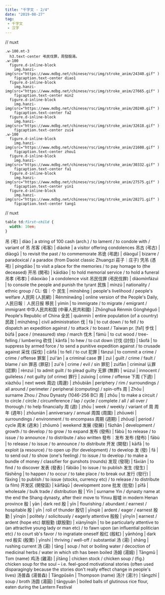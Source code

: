 ```yaml
---
title: "千字文 - 2/4"
date: "2019-08-27"
tag: 
 - 千字文
 - 汉字
---
```

// nuxt
```pug
.w-100.mt-3
  h3.text-center 弔民伐罪，周發殷湯。
.w-100
  figure.d-inline-block
    img.hanzi-img(src="https://www.mdbg.net/chinese/rsc/img/stroke_anim/24340.gif" )
    figcaption.text-center diao1
  figure.d-inline-block
    img.hanzi-img(src="https://www.mdbg.net/chinese/rsc/img/stroke_anim/27665.gif" )
    figcaption.text-center min2
  figure.d-inline-block
    img.hanzi-img(src="https://www.mdbg.net/chinese/rsc/img/stroke_anim/20240.gif" )
    figcaption.text-center fa2
  figure.d-inline-block
    img.hanzi-img(src="https://www.mdbg.net/chinese/rsc/img/stroke_anim/32618.gif" )
    figcaption.text-center zui4
.w-100
  figure.d-inline-block
    img.hanzi-img(src="https://www.mdbg.net/chinese/rsc/img/stroke_anim/21608.gif" )
    figcaption.text-center zhou1
  figure.d-inline-block
    img.hanzi-img(src="https://www.mdbg.net/chinese/rsc/img/stroke_anim/30332.gif" )
    figcaption.text-center fa1
  figure.d-inline-block
    img.hanzi-img(src="https://www.mdbg.net/chinese/rsc/img/stroke_anim/27575.gif" )
    figcaption.text-center yin1
  figure.d-inline-block
    img.hanzi-img(src="https://www.mdbg.net/chinese/rsc/img/stroke_anim/28271.gif" )
    figcaption.text-center tang1
```
<!-- excerpt_separator -->
// nuxt
```css
table td:first-child {
  width: 10em;
}
```

吊 (弔) | diào | a string of 100 cash (arch.) / to lament / to condole with / variant of 吊
吊客 (弔客) | diàokè | a visitor offering condolences
吊古 (弔古) | diàogǔ | to revisit the past / to commemorate
吊诡 (弔詭) | diàoguǐ | bizarre / paradoxical / a paradox (from Daoist classic Zhuangzi 莊子｜庄子)
凭吊 (憑弔) | píngdiào | to visit a place for the memories / to pay homage to (the deceased)
开吊 (開弔) | kāidiào | to hold memorial service / to hold a funeral
吊孝 (弔孝) | diàoxiào | a condolence visit
吊民伐罪 (弔民伐罪) | diàomínfázuì | to console the people and punish the tyrant
民族 | mínzú | nationality / ethnic group / CL: 個｜个
民生 | mínshēng | people's livelihood / people's welfare
人民网 (人民網) | Rénmínwǎng | online version of the People's Daily, 人民日報｜人民日报
移民 | yímín | to immigrate / to migrate / emigrant / immigrant
中华人民共和国 (中華人民共和國) | Zhōnghuá Rénmín Gònghéguó | People's Republic of China
全民 | quánmín | entire population (of a country)
民政 | mínzhèng | civil administration
伐 | fá | to cut down / to fell / to dispatch an expedition against / to attack / to boast / Taiwan pr. [fa1]
步伐 | bùfá | pace / (measured) step / march
伐木 | fámù | to cut wood / tree-felling / lumbering
砍伐 | kǎnfá | to hew / to cut down
讨伐 (討伐) | tǎofá | to suppress by armed force / to send a punitive expedition against / to crusade against
采伐 (採伐) | cǎifá | to fell / to cut
犯罪 | fànzuì | to commit a crime / crime / offense
罪案 | zuì'àn | a criminal case
罪 | zuì | guilt / crime / fault / blame / sin
罪恶 (罪惡) | zuì'è | crime / evil / sin
罪犯 | zuìfàn | criminal
认罪 (認罪) | rènzuì | to admit guilt / to plead guilty
无罪 (無罪) | wúzuì | innocent / guileless / not guilty (of crime)
罪行 | zuìxíng | crime / offense
下周 (下週) | xiàzhōu | next week
周边 (周邊) | zhōubiān | periphery / rim / surroundings / all around / perimeter / peripheral (computing) / spin-offs
周 | Zhōu | surname Zhou / Zhou Dynasty (1046-256 BC)
周 | zhōu | to make a circuit / to circle / circle / circumference / lap / cycle / complete / all / all over / thorough / to help financially
周 (週) | zhōu | week / weekly / variant of 周
周年 (週年) | zhōunián | anniversary / annual
周围 (周圍) | zhōuwéi | surroundings / environment / to encompass
周期 (週期) | zhōuqī | period / cycle
周末 (週末) | zhōumò | weekend
发展 (發展) | fāzhǎn | development / growth / to develop / to grow / to expand
发布 (發佈) | fābù | to release / to issue / to announce / to distribute / also written 發布｜发布
发布 (發布) | fābù | to release / to issue / to announce / to distribute
开发 (開發) | kāifā | to exploit (a resource) / to open up (for development) / to develop
发 (發) | fā | to send out / to show (one's feeling) / to issue / to develop / to make a bundle of money / classifier for gunshots (rounds)
发现 (發現) | fāxiàn | to find / to discover
发表 (發表) | fābiǎo | to issue / to publish
发生 (發生) | fāshēng | to happen / to occur / to take place / to break out
发行 (發行) | fāxíng | to publish / to issue (stocks, currency etc) / to release / to distribute (a film)
开发区 (開發區) | kāifāqū | development zone
批发 (批發) | pīfā | wholesale / bulk trade / distribution
殷 | Yīn | surname Yin / dynasty name at the end the Shang dynasty, after their move to Yinxu 殷墟 in modern Henan province
殷 | yān | dark red
殷 | yīn | flourishing / abundant / earnest / hospitable
殷 | yǐn | roll of thunder
殷切 | yīnqiè | ardent / eager / earnest
殷勤 | yīnqín | politely / solicitously / eagerly attentive
殷殷 | yīnyīn | earnest / ardent (hope etc)
献殷勤 (獻殷勤) | xiànyīnqín | to be particularly attentive to (an attractive young lady or man etc) / to fawn upon (an influential politician etc) / to court sb's favor / to ingratiate oneself
殷红 (殷紅) | yānhóng | dark red
殷实 (殷實) | yīnshí | thriving / well-off / substantial
汤 (湯) | shāng | rushing current
汤 (湯) | tāng | soup / hot or boiling water / decoction of medicinal herbs / water in which sth has been boiled
汤姆 (湯姆) | Tāngmǔ | Tom (name)
鸡汤 (雞湯) | jītāng | chicken stock / chicken soup / (fig.) chicken soup for the soul – i.e. feel-good motivational stories (often used disparagingly because the stories don't really effect change in people's lives)
汤普森 (湯普森) | Tāngpǔsēn | Thompson (name)
汤汁 (湯汁) | tāngzhī | soup / broth
汤圆 (湯圓) | tāngyuán | boiled balls of glutinous rice flour, eaten during the Lantern Festival
